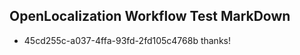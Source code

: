 ## OpenLocalization Workflow Test MarkDown
* 45cd255c-a037-4ffa-93fd-2fd105c4768b 
thanks!<!--HONumber=Mar16_HO4-->

